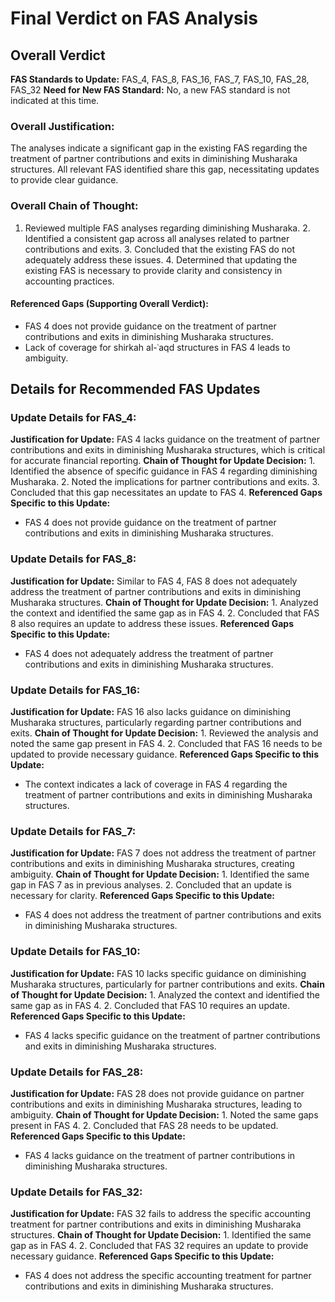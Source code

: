 # Final Verdict on FAS Analysis

## Overall Verdict
**FAS Standards to Update:** FAS_4, FAS_8, FAS_16, FAS_7, FAS_10, FAS_28, FAS_32
**Need for New FAS Standard:** No, a new FAS standard is not indicated at this time.

### Overall Justification:
The analyses indicate a significant gap in the existing FAS regarding the treatment of partner contributions and exits in diminishing Musharaka structures. All relevant FAS identified share this gap, necessitating updates to provide clear guidance.

### Overall Chain of Thought:
1. Reviewed multiple FAS analyses regarding diminishing Musharaka. 2. Identified a consistent gap across all analyses related to partner contributions and exits. 3. Concluded that the existing FAS do not adequately address these issues. 4. Determined that updating the existing FAS is necessary to provide clarity and consistency in accounting practices.

#### Referenced Gaps (Supporting Overall Verdict):
- FAS 4 does not provide guidance on the treatment of partner contributions and exits in diminishing Musharaka structures.
- Lack of coverage for shirkah al-ʿaqd structures in FAS 4 leads to ambiguity.

## Details for Recommended FAS Updates

### Update Details for FAS_4:
**Justification for Update:** FAS 4 lacks guidance on the treatment of partner contributions and exits in diminishing Musharaka structures, which is critical for accurate financial reporting.
**Chain of Thought for Update Decision:** 1. Identified the absence of specific guidance in FAS 4 regarding diminishing Musharaka. 2. Noted the implications for partner contributions and exits. 3. Concluded that this gap necessitates an update to FAS 4.
**Referenced Gaps Specific to this Update:**
  - FAS 4 does not provide guidance on the treatment of partner contributions and exits in diminishing Musharaka structures.


### Update Details for FAS_8:
**Justification for Update:** Similar to FAS 4, FAS 8 does not adequately address the treatment of partner contributions and exits in diminishing Musharaka structures.
**Chain of Thought for Update Decision:** 1. Analyzed the context and identified the same gap as in FAS 4. 2. Concluded that FAS 8 also requires an update to address these issues.
**Referenced Gaps Specific to this Update:**
  - FAS 4 does not adequately address the treatment of partner contributions and exits in diminishing Musharaka structures.


### Update Details for FAS_16:
**Justification for Update:** FAS 16 also lacks guidance on diminishing Musharaka structures, particularly regarding partner contributions and exits.
**Chain of Thought for Update Decision:** 1. Reviewed the analysis and noted the same gap present in FAS 4. 2. Concluded that FAS 16 needs to be updated to provide necessary guidance.
**Referenced Gaps Specific to this Update:**
  - The context indicates a lack of coverage in FAS 4 regarding the treatment of partner contributions and exits in diminishing Musharaka structures.


### Update Details for FAS_7:
**Justification for Update:** FAS 7 does not address the treatment of partner contributions and exits in diminishing Musharaka structures, creating ambiguity.
**Chain of Thought for Update Decision:** 1. Identified the same gap in FAS 7 as in previous analyses. 2. Concluded that an update is necessary for clarity.
**Referenced Gaps Specific to this Update:**
  - FAS 4 does not address the treatment of partner contributions and exits in diminishing Musharaka structures.


### Update Details for FAS_10:
**Justification for Update:** FAS 10 lacks specific guidance on diminishing Musharaka structures, particularly for partner contributions and exits.
**Chain of Thought for Update Decision:** 1. Analyzed the context and identified the same gap as in FAS 4. 2. Concluded that FAS 10 requires an update.
**Referenced Gaps Specific to this Update:**
  - FAS 4 lacks specific guidance on the treatment of partner contributions and exits in diminishing Musharaka structures.


### Update Details for FAS_28:
**Justification for Update:** FAS 28 does not provide guidance on partner contributions and exits in diminishing Musharaka structures, leading to ambiguity.
**Chain of Thought for Update Decision:** 1. Noted the same gaps present in FAS 4. 2. Concluded that FAS 28 needs to be updated.
**Referenced Gaps Specific to this Update:**
  - FAS 4 lacks guidance on the treatment of partner contributions in diminishing Musharaka structures.


### Update Details for FAS_32:
**Justification for Update:** FAS 32 fails to address the specific accounting treatment for partner contributions and exits in diminishing Musharaka structures.
**Chain of Thought for Update Decision:** 1. Identified the same gap as in FAS 4. 2. Concluded that FAS 32 requires an update to provide necessary guidance.
**Referenced Gaps Specific to this Update:**
  - FAS 4 does not address the specific accounting treatment for partner contributions and exits in diminishing Musharaka structures.

